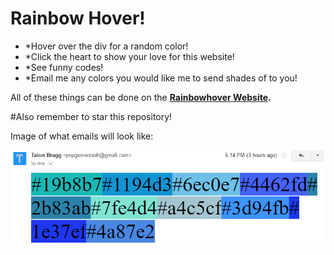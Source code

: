 # Rainbow Hover!
- *Hover over the div for a random color!
- *Click the heart to show your love for this website!
- *See funny codes!
 - *Email me any colors you would like me to send shades of to you!

All of these things can be done on the **[Rainbowhover Website](http://rainbowhover.ml).**

#Also remember to star this repository!

Image of what emails will look like:

<img src="coolemailofstuff.PNG">


